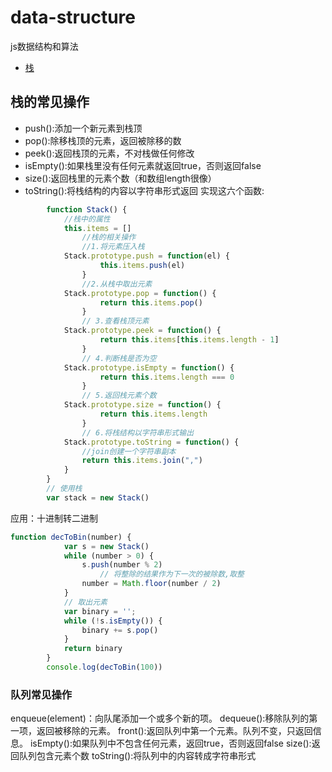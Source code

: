 # data-structure
js数据结构和算法
+ [栈](##栈的常见操作)
## 栈的常见操作
+ push():添加一个新元素到栈顶
+ pop():除移栈顶的元素，返回被除移的数
+ peek():返回栈顶的元素，不对栈做任何修改
+ isEmpty():如果栈里没有任何元素就返回true，否则返回false
+ size():返回栈里的元素个数（和数组length很像）
+ toString():将栈结构的内容以字符串形式返回
实现这六个函数:
```js
        function Stack() {
            //栈中的属性
            this.items = []
                //栈的相关操作
                //1.将元素压入栈
            Stack.prototype.push = function(el) {
                    this.items.push(el)
                }
                //2.从栈中取出元素
            Stack.prototype.pop = function() {
                    return this.items.pop()
                }
                // 3.查看栈顶元素
            Stack.prototype.peek = function() {
                    return this.items[this.items.length - 1]
                }
                // 4.判断栈是否为空
            Stack.prototype.isEmpty = function() {
                    return this.items.length === 0
                }
                // 5.返回栈元素个数
            Stack.prototype.size = function() {
                    return this.items.length
                }
                // 6.将栈结构以字符串形式输出
            Stack.prototype.toString = function() {
                //join创建一个字符串副本
                return this.items.join(",")
            }
        }
        // 使用栈
        var stack = new Stack()
```
应用：十进制转二进制
```js
function decToBin(number) {
            var s = new Stack()
            while (number > 0) {
                s.push(number % 2)
                    // 将整除的结果作为下一次的被除数,取整
                number = Math.floor(number / 2)
            }
            // 取出元素
            var binary = '';
            while (!s.isEmpty()) {
                binary += s.pop()
            }
            return binary
        }
        console.log(decToBin(100))
```

### 队列常见操作
enqueue(element)：向队尾添加一个或多个新的项。
dequeue():移除队列的第一项，返回被移除的元素。
front():返回队列中第一个元素。队列不变，只返回信息。
isEmpty():如果队列中不包含任何元素，返回true，否则返回false
size():返回队列包含元素个数
toString():将队列中的内容转成字符串形式

